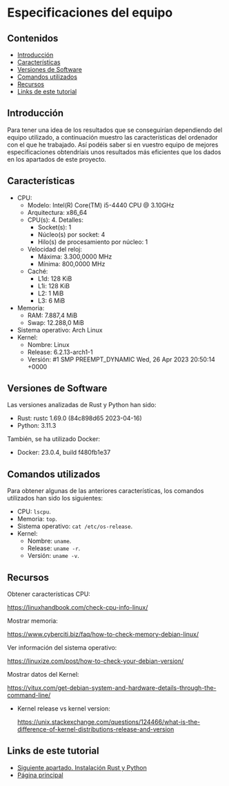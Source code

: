 # Especificaciones del equipo

## Contenidos

- [Introducción](#introducción)
- [Características](#características)
- [Versiones de Software](#versiones-de-software)
- [Comandos utilizados](#comandos-utilizados)
- [Recursos](#recursos)
- [Links de este tutorial](#links-de-este-tutorial)

## Introducción

Para tener una idea de los resultados que se conseguirían dependiendo del equipo utilizado, a continuación muestro las características del ordenador con el que he trabajado. Así podéis saber si en vuestro equipo de mejores especificaciones obtendríais unos resultados más eficientes que los dados en los apartados de este proyecto.

## Características

- CPU:
  - Modelo: Intel(R) Core(TM) i5-4440 CPU @ 3.10GHz
  - Arquitectura: x86_64
  - CPU(s): 4. Detalles:
    - Socket(s): 1
    - Núcleo(s) por socket: 4
    - Hilo(s) de procesamiento por núcleo: 1
  - Velocidad del reloj:
    - Máxima: 3.300,0000 MHz
    - Mínima: 800,0000 MHz
  - Caché:
    - L1d: 128 KiB
    - L1i: 128 KiB
    - L2: 1 MiB
    - L3: 6 MiB
- Memoria:
  - RAM: 7.887,4 MiB
  - Swap: 12.288,0 MiB
- Sistema operativo: Arch Linux
- Kernel:
  - Nombre: Linux
  - Release: 6.2.13-arch1-1
  - Versión: #1 SMP PREEMPT_DYNAMIC Wed, 26 Apr 2023 20:50:14 +0000

## Versiones de Software

Las versiones analizadas de Rust y Python han sido:

- Rust: rustc 1.69.0 (84c898d65 2023-04-16)
- Python: 3.11.3

También, se ha utilizado Docker:

- Docker: 23.0.4, build f480fb1e37

## Comandos utilizados

Para obtener algunas de las anteriores características, los comandos utilizados han sido los siguientes:

- CPU: `lscpu`.
- Memoria: `top`.
- Sistema operativo: `cat /etc/os-release`.
- Kernel:
  - Nombre: `uname`.
  - Release: `uname -r`.
  - Versión: `uname -v`.

## Recursos

Obtener características CPU:

<https://linuxhandbook.com/check-cpu-info-linux/>

Mostrar memoria:

<https://www.cyberciti.biz/faq/how-to-check-memory-debian-linux/>

Ver información del sistema operativo:

<https://linuxize.com/post/how-to-check-your-debian-version/>

Mostrar datos del Kernel:

<https://vitux.com/get-debian-system-and-hardware-details-through-the-command-line/>

  - Kernel release vs kernel version:

    <https://unix.stackexchange.com/questions/124466/what-is-the-difference-of-kernel-distributions-release-and-version>

## Links de este tutorial

- [Siguiente apartado. Instalación Rust y Python](04-install-rust-and-python.html)
- [Página principal](introduction.html)

